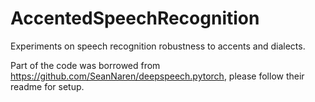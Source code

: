 # AccentedSpeechRecognition
Experiments on speech recognition robustness to accents and dialects.

Part of the code was borrowed from https://github.com/SeanNaren/deepspeech.pytorch, please follow their readme for setup.

